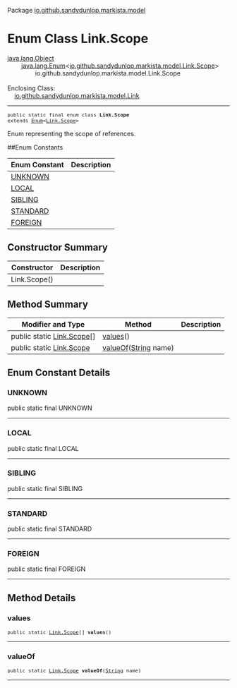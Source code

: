 Package [io.github.sandydunlop.markista.model](index.md)

# Enum Class Link.Scope
[java.lang.Object](https://docs.oracle.com/en/java/javase/24/docs/api/java.base/java/lang/Object.html)<br/>
        [java.lang.Enum](https://docs.oracle.com/en/java/javase/24/docs/api/java.base/java/lang/Enum.html)<[io.github.sandydunlop.markista.model.Link.Scope](Link.Scope.md)><br/>
                io.github.sandydunlop.markista.model.Link.Scope<br/>
<br/>
Enclosing Class:<br/>
    [io.github.sandydunlop.markista.model.Link](Link.md)


----

<span style="font-family: monospace; font-size: 80%;">public static final enum class __Link.Scope__<br/>extends [Enum](https://docs.oracle.com/en/java/javase/24/docs/api/java.base/java/lang/Enum.html)<[Link.Scope](Link.Scope.md)>
</span>

Enum representing the scope of references.


##Enum Constants

| Enum Constant         | Description |
|-----------------------|-------------|
| [UNKNOWN](#unknown)   |             |
| [LOCAL](#local)       |             |
| [SIBLING](#sibling)   |             |
| [STANDARD](#standard) |             |
| [FOREIGN](#foreign)   |             |



## Constructor Summary

| Constructor  | Description |
|--------------|-------------|
| Link.Scope() |             |



## Method Summary

| Modifier and Type                           | Method                                                                                                                 | Description |
|---------------------------------------------|------------------------------------------------------------------------------------------------------------------------|-------------|
| public static [Link.Scope](Link.Scope.md)[] | [values](#values)()                                                                                                    |             |
| public static [Link.Scope](Link.Scope.md)   | [valueOf](#valueof)([String](https://docs.oracle.com/en/java/javase/24/docs/api/java.base/java/lang/String.html) name) |             |



## Enum Constant Details

### UNKNOWN

public static final  UNKNOWN




---

### LOCAL

public static final  LOCAL




---

### SIBLING

public static final  SIBLING




---

### STANDARD

public static final  STANDARD




---

### FOREIGN

public static final  FOREIGN




---


## Method Details

### values

<span style="font-family: monospace; font-size: 80%;">public static [Link.Scope](Link.Scope.md)[] __values__()</span>




---

### valueOf

<span style="font-family: monospace; font-size: 80%;">public static [Link.Scope](Link.Scope.md) __valueOf__([String](https://docs.oracle.com/en/java/javase/24/docs/api/java.base/java/lang/String.html) name)</span>




---

